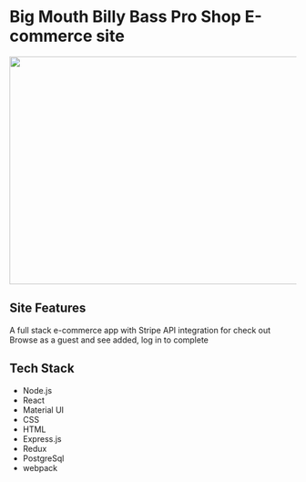 # Big Mouth Billy Bass Pro Shop E-commerce site

<img src="https://billy-bass-pro-shop.herokuapp.com/flish.gif" width="600" height="400" />

## Site Features

A full stack e-commerce app with Stripe API integration for check out
Browse as a guest and see added, log in to complete

## Tech Stack

- Node.js
- React
- Material UI
- CSS
- HTML
- Express.js
- Redux
- PostgreSql
- webpack
